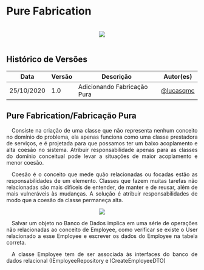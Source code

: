 # Pure Fabrication
<br>
<div style="display: flex; justify-content: center; align-items:center;">
    <img src="https://unbarqdsw.github.io/2020.1_G11_SYA/assets/gofs/pattern.png">
</div>
<br>



## **Histórico de Versões**
Data | Versão | Descrição | Autor(es) 
---- | ----------- | ------ | ---------
25/10/2020 | 1.0 | Adicionando Fabricação Pura | [@lucasqmc](http://github.com/lucasqmc) 

## **Pure Fabrication/Fabricação Pura**
<p align="justify">&emsp;Consiste na criação de uma classe que não representa nenhum conceito no domínio do problema, ela apenas funciona como uma classe prestadora de serviços, e é projetada para que possamos ter um baixo acoplamento e alta coesão no sistema. Atribuir responsabilidade apenas para as classes do domínio
conceitual pode levar a situações de maior acoplamento e menor
coesão. </p>

<p align="justify">&emsp;Coesão é o conceito que mede quão relacionadas ou focadas estão as
responsabilidades de um elemento. Classes que fazem muitas tarefas não relacionadas são
mais difíceis de entender, de manter e de reusar, além de
mais vulneráveis às mudanças. A solução é atribuir responsabilidades de modo que a coesão da
classe permaneça alta. </p>

<div style="display: flex; justify-content: center; align-items:center;">
    <img src="https://unbarqdsw.github.io/2020.1_G11_SYA/assets/grasps/service-class.png">
</div>

<p align="justify">&emsp;Salvar um objeto no Banco de Dados implica em uma série de operações não relacionadas ao conceito de Employee, como verificar se existe o User relacionado a esse Employee e escrever os dados do Employee na tabela correta. </p>

<p align="justify">&emsp;A classe Employee tem de ser associada às interfaces do banco de dados relacional (IEmployeeRepository e ICreateEmployeeDTO)</p>








